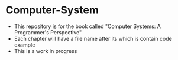# Computer-System
- This repository is for the book called "Computer Systems: A Programmer's Perspective"
- Each chapter will have a file name after its which is contain code example
- This is a work in progress
